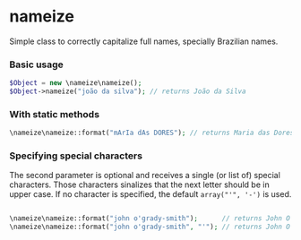 # nameize

Simple class to correctly capitalize full names, specially Brazilian names.


### Basic usage

```php
$Object = new \nameize\nameize();
$Object->nameize("joão da silva"); // returns João da Silva
```


### With static methods

```php
\nameize\nameize::format("mArIa dAs DORES"); // returns Maria das Dores
```


### Specifying special characters

The second parameter is optional and receives a single (or list of) special characters. Those characters sinalizes that the next letter should be in upper case. If no character is specified, the default ```array("'", '-')``` is used.

```php

\nameize\nameize::format("john o'grady-smith");      // returns John O'Grady-Smith
\nameize\nameize::format("john o'grady-smith", "'"); // returns John O'Grady-smith

```
